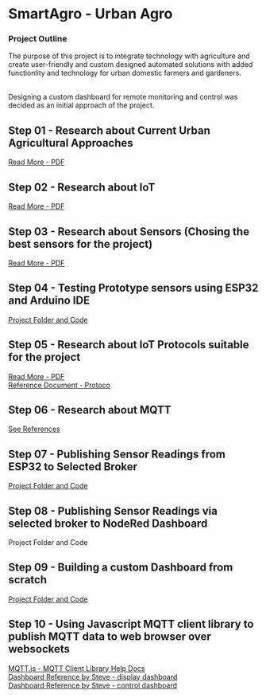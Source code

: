 # SmartAgro  - Urban Agro

### Project Outline

The purpose of this project is to integrate technology with agriculture and create user-friendly and custom designed automated solutions with added functionlity and technology for urban domestic farmers and gardeners. <br/><br/>

Designing a custom dashboard for remote monitoring and control was decided as an initial approach of the project. <br/>


## Step 01 - Research about Current Urban Agricultural Approaches

[Read More - PDF](https://github.com/oshani-jayawardane/SmartAgro/blob/main/Contemperory-Farming-Guide.pdf)

## Step 02 - Research about IoT

[Read More - PDF](https://github.com/oshani-jayawardane/SmartAgro/blob/main/02-IoT-Introduction.pdf)

## Step 03 - Research about Sensors (Chosing the best sensors for the project) 

[Read More - PDF](https://github.com/oshani-jayawardane/SmartAgro/blob/main/03-Smart-Agro-Sensors-Guide.pdf)

## Step 04 - Testing Prototype sensors using ESP32 and Arduino IDE 

[Project Folder and Code](https://github.com/oshani-jayawardane/SmartAgro/tree/main/Sensor_to_ESP32)

## Step 05 - Research about IoT Protocols suitable for the project

[Read More - PDF](https://github.com/oshani-jayawardane/SmartAgro/blob/main/04-IoT-Protocols.pdf) <br/>
[Reference Document - Protoco](https://github.com/oshani-jayawardane/SmartAgro/blob/main/Protocol%20Comparison.pdf)

## Step 06 - Research about MQTT

[See References](https://github.com/oshani-jayawardane/SmartAgro/blob/main/05-MQTT-Protocol.pdf)

## Step 07 - Publishing Sensor Readings from ESP32 to Selected Broker

[Project Folder and Code](https://github.com/oshani-jayawardane/SmartAgro/tree/main/ESP32_to_broker)

## Step 08 - Publishing Sensor Readings via selected broker to NodeRed Dashboard

Project Folder and Code

## Step 09 - Building a custom Dashboard from scratch 

[Project Folder and Code](https://github.com/oshani-jayawardane/SmartAgro/tree/main/Dashboard)

## Step 10 - Using Javascript MQTT client library to publish MQTT data to web browser over websockets

[MQTT.js - MQTT Client Library Help Docs](https://www.hivemq.com/blog/mqtt-client-library-mqtt-js/) <br/>
[Dashboard Reference by Steve - display dashboard](https://github.com/oshani-jayawardane/SmartAgro/blob/main/References/web-page-mqtt-display-dashbaord.htm) <br/>
[Dashboard Reference by Steve - control dashboard](https://github.com/oshani-jayawardane/SmartAgro/blob/main/References/web-page-mqtt-control-dashbaord.htm) <br/>
